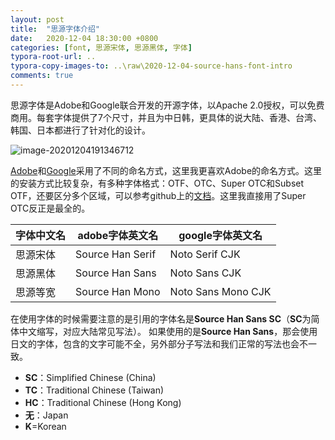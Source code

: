 ```yaml
---
layout: post
title:  "思源字体介绍"
date:   2020-12-04 18:30:00 +0800
categories: [font, 思源宋体, 思源黑体, 字体]
typora-root-url: ..
typora-copy-images-to: ..\raw\2020-12-04-source-hans-font-intro
comments: true
---
```


思源字体是Adobe和Google联合开发的开源字体，以Apache 2.0授权，可以免费商用。每套字体提供了7个尺寸，并且为中日韩，更具体的说大陆、香港、台湾、韩国、日本都进行了针对化的设计。

![image-20201204191346712](https://pic-1251468582.picsh.myqcloud.com/pic/2021/11/04/d7b86e.png)

[Adobe](https://github.com/adobe-fonts)和[Google](https://www.google.com/get/noto/help/cjk/)采用了不同的命名方式，这里我更喜欢Adobe的命名方式。这里的安装方式比较复杂，有多种字体格式：OTF、OTC、Super OTC和Subset OTF，还要区分多个区域，可以参考github上的[文档](https://github.com/adobe-fonts/source-han-sans/raw/release/SourceHanSansReadMe.pdf)。这里我直接用了Super OTC反正是最全的。

| 字体中文名 | adobe字体英文名  | google字体英文名   |
| ---------- | ---------------- | ------------------ |
| 思源宋体   | Source Han Serif | Noto Serif CJK     |
| 思源黑体   | Source Han Sans  | Noto Sans CJK      |
| 思源等宽   | Source Han Mono  | Noto Sans Mono CJK |

在使用字体的时候需要注意的是引用的字体名是**Source Han Sans SC**（**SC**为简体中文缩写，对应大陆常见写法）。 如果使用的是**Source Han Sans**，那会使用日文的字体，包含的文字可能不全，另外部分子写法和我们正常的写法也会不一致。

- **SC**：Simplified Chinese (China)
- **TC**：Traditional Chinese (Taiwan)
- **HC**：Traditional Chinese (Hong Kong)
- **无**：Japan
- **K**=Korean

